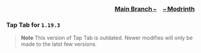 ### <p align=right>[Main Branch `←`](https://github.com/KrLite/Tap-Tab)&emsp;[`→` Modrinth](https://modrinth.com/mod/taptab)</p>

### Tap Tab for `1.19.3`

> **Note**
> This version of Tap Tab is outdated. Newer modifies will only be made to the latst few versions.
